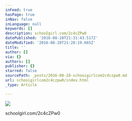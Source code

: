 ```yaml
---
inFeed: true
hasPage: true
inNav: false
inLanguage: null
keywords: []
description: schooIgirl.com/2c4cZPw0
datePublished: '2016-08-28T21:31:43.517Z'
dateModified: '2016-08-28T21:28:19.665Z'
title: ''
author: []
via: {}
authors: []
publisher: {}
starred: false
sourcePath: _posts/2016-08-28-schooigirlcom2c4czpw0.md
url: schooigirlcom2c4czpw0/index.html
_type: Article

---
```

![](https://the-grid-user-content.s3-us-west-2.amazonaws.com/c7f2fa36-ab57-49a1-bf4d-98f6a3b91978.jpg)

schooIgirl.com/2c4cZPw0